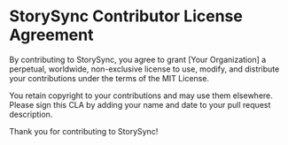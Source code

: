 # StorySync Contributor License Agreement

By contributing to StorySync, you agree to grant [Your Organization] a perpetual, worldwide, non-exclusive license to use, modify, and distribute your contributions under the terms of the MIT License.

You retain copyright to your contributions and may use them elsewhere. Please sign this CLA by adding your name and date to your pull request description.

Thank you for contributing to StorySync!